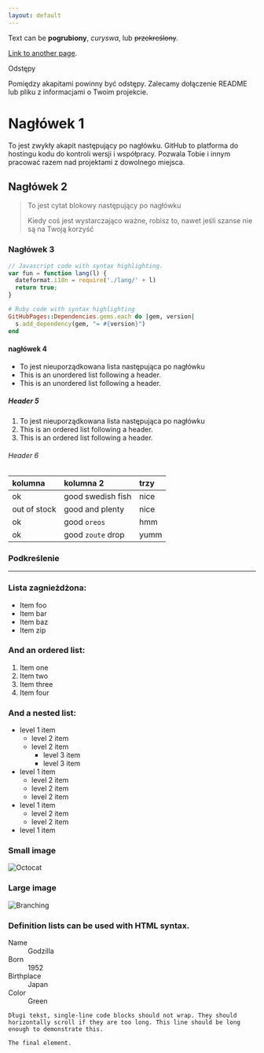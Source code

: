 ```yaml
---
layout: default
---
```


Text can be **pogrubiony**, _curyswa_, lub ~~przekreślony~~.

[Link to another page](./another-page.html).

Odstępy

Pomiędzy akapitami powinny być odstępy. Zalecamy dołączenie README lub pliku z informacjami o Twoim projekcie.

# Nagłówek 1

To jest zwykły akapit następujący po nagłówku. GitHub to platforma do hostingu kodu do kontroli wersji i współpracy. Pozwala Tobie i innym pracować razem nad projektami z dowolnego miejsca.

## Nagłówek 2

> To jest cytat blokowy następujący po nagłówku
>
> Kiedy coś jest wystarczająco ważne, robisz to, nawet jeśli szanse nie są na Twoją korzyść
> 
### Nagłówek 3

```js
// Javascript code with syntax highlighting.
var fun = function lang(l) {
  dateformat.i18n = require('./lang/' + l)
  return true;
}
```

```ruby
# Ruby code with syntax highlighting
GitHubPages::Dependencies.gems.each do |gem, version|
  s.add_dependency(gem, "= #{version}")
end
```

#### nagłówek 4

*   To jest nieuporządkowana lista następująca po nagłówku
*   This is an unordered list following a header.
*   This is an unordered list following a header.

##### Header 5

1. To jest nieuporządkowana lista następująca po nagłówku
2.  This is an ordered list following a header.
3.  This is an ordered list following a header.

###### Header 6

| kolumna       | kolumna 2          | trzy |
|:-------------|:------------------|:------|
| ok           | good swedish fish | nice  |
| out of stock | good and plenty   | nice  |
| ok           | good `oreos`      | hmm   |
| ok           | good `zoute` drop | yumm  |


### Podkreślenie

* * *

### Lista zagnieżdżona:

*   Item foo
*   Item bar
*   Item baz
*   Item zip

### And an ordered list:

1.  Item one
1.  Item two
1.  Item three
1.  Item four

### And a nested list:

- level 1 item
  - level 2 item
  - level 2 item
    - level 3 item
    - level 3 item
- level 1 item
  - level 2 item
  - level 2 item
  - level 2 item
- level 1 item
  - level 2 item
  - level 2 item
- level 1 item

### Small image

![Octocat](https://github.githubassets.com/images/icons/emoji/octocat.png)

### Large image

![Branching](https://guides.github.com/activities/hello-world/branching.png)


### Definition lists can be used with HTML syntax.

<dl>
<dt>Name</dt>
<dd>Godzilla</dd>
<dt>Born</dt>
<dd>1952</dd>
<dt>Birthplace</dt>
<dd>Japan</dd>
<dt>Color</dt>
<dd>Green</dd>
</dl>

```
Długi tekst, single-line code blocks should not wrap. They should horizontally scroll if they are too long. This line should be long enough to demonstrate this.
```

```
The final element.
```
